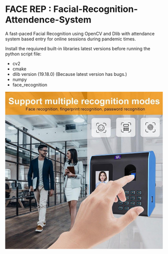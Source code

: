 # FACE REP : Facial-Recognition-Attendence-System

A fast-paced Facial Recognition using OpenCV and Dlib with attendance system based entry for online sessions during pandemic times. 

Install the requiured built-in libraries latest versions before running the python script file:
  * cv2
  * cmake
  * dlib version (19.18.0) (Because latest version has bugs.)
  * numpy
  * face_recognition 


![Facial Recognition](https://github.com/mr-jestin-roy/Facial-Recognition-Attendence-System/blob/master/2-8-LCD-Face-Fingerprint-Password-Attendance-Facial-Recognition-Office-Fingerprint-Time-Attendance-System-Employee-Recorder.jpg)

